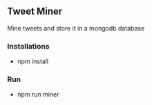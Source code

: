 ## Tweet Miner	

Mine tweets and store it in a mongodb database 

### Installations
* npm install

### Run

* npm run miner

